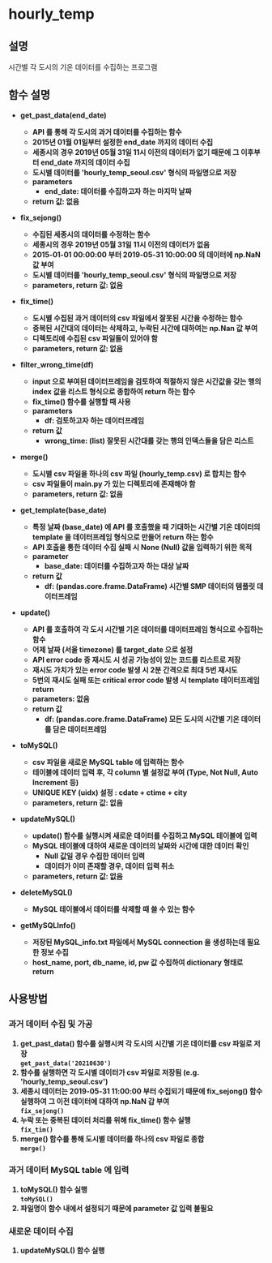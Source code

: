 # hourly_temp
## 설명
시간별 각 도시의 기온 데이터를 수집하는 프로그램

## 함수 설명
- <b>get_past_data(end_date)
	- API 를 통해 각 도시의 과거 데이터를 수집하는 함수
	- 2015년 01월 01일부터 설정한 end_date 까지의 데이터 수집
    - 세종시의 경우 2019년 05월 31일 11시 이전의 데이터가 없기 때문에 그 이후부터 end_date 까지의 데이터 수집
    - 도시별 데이터를 'hourly_temp_seoul.csv' 형식의 파일명으로 저장
	- parameters
        - end_date: 데이터를 수집하고자 하는 마지막 날짜
    - return 값: 없음

- <b>fix_sejong()
	- 수집된 세종시의 데이터를 수정하는 함수
    - 세종시의 경우 2019년 05월 31일 11시 이전의 데이터가 없음
    - 2015-01-01 00:00:00 부터 2019-05-31 10:00:00 의 데이터에 np.NaN 값 부여
    - 도시별 데이터를 'hourly_temp_seoul.csv' 형식의 파일명으로 저장
	- parameters, return 값: 없음

- <b>fix_time()
	- 도시별 수집된 과거 데이터의 csv 파일에서 잘못된 시간을 수정하는 함수
    - 중복된 시간대의 데이터는 삭제하고, 누락된 시간에 대하여는 np.Nan 값 부여
    - 디렉토리에 수집된 csv 파일들이 있어야 함
	- parameters, return 값: 없음

- <b>filter_wrong_time(df)
	- input 으로 부여된 데이터프레임을 검토하여 적절하지 않은 시간값을 갖는 행의 index 값을 리스트 형식으로 종합하여 return 하는 함수
    - fix_time() 함수를 실행할 때 사용
	- parameters
        - df: 검토하고자 하는 데이터프레임
    - return 값
        - wrong_time: (list) 잘못된 시간대를 갖는 행의 인덱스들을 담은 리스트

- <b>merge()
	- 도시별 csv 파일을 하나의 csv 파일 (hourly_temp.csv) 로 합치는 함수
    - csv 파일들이 main.py 가 있는 디렉토리에 존재해야 함
	- parameters, return 값: 없음

- <b>get_template(base_date)
	- 특정 날짜 (base_date) 에 API 를 호출했을 때 기대하는 시간별 기온 데이터의 template 을 데이터프레임 형식으로 만들어 return 하는 함수
	- API 호출을 통한 데이터 수집 실패 시 None (Null) 값을 입력하기 위한 목적
	- parameter
		- base_date: 데이터를 수집하고자 하는 대상 날짜
	- return 값
		- df: (pandas.core.frame.DataFrame) 시간별 SMP 데이터의 템플릿 데이터프레임

- <b>update()
	- API 를 호출하여 각 도시 시간별 기온 데이터를 데이터프레임 형식으로 수집하는 함수
	- 어제 날짜 (서울 timezone) 를 target_date 으로 설정
	- API error code 중 재시도 시 성공 가능성이 있는 코드를 리스트로 저장
	- 재시도 가치가 있는 error code 발생 시 2분 간격으로 최대 5번 재시도
	- 5번의 재시도 실패 또는 critical error code 발생 시 template 데이터프레임 return
	- parameters: 없음
	- return 값
		- df: (pandas.core.frame.DataFrame) 모든 도시의 시간별 기온 데이터를 담은 데이터프레임

- <b>toMySQL()
	- csv 파일을 새로운 MySQL table 에 입력하는 함수
	- 테이블에 데이터 입력 후, 각 column 별 설정값 부여 (Type, Not Null, Auto Increment 등)
	- UNIQUE KEY (uidx) 설정 : cdate + ctime + city
	- parameters, return 값: 없음

- <b>updateMySQL()
	- update() 함수를 실행시켜 새로운 데이터를 수집하고 MySQL 테이블에 입력
	- MySQL 테이블에 대하여 새로운 데이터의 날짜와 시간에 대한 데이터 확인
		- Null 값일 경우 수집한 데이터 입력
		- 데이터가 이미 존재할 경우, 데이터 입력 취소
	- parameters, return 값: 없음
	
- <b>deleteMySQL()
	- MySQL 테이블에서 데이터를 삭제할 때 쓸 수 있는 함수

- <b>getMySQLInfo()
    - 저장된 MySQL_info.txt 파일에서 MySQL connection 을 생성하는데 필요한 정보 수집
    - host_name, port, db_name, id, pw 값 수집하여 dictionary 형태로 return

## 사용방법
### 과거 데이터 수집 및 가공
1. get_past_data() 함수를 실행시켜 각 도시의 시간별 기온 데이터를 csv 파일로 저장
<br>```get_past_data('20210630')```
2. 함수를 실행하면 각 도시별 데이터가 csv 파일로 저장됨 (e.g. 'hourly_temp_seoul.csv')
3. 세종시 데이터는 2019-05-31 11:00:00 부터 수집되기 때문에 fix_sejong() 함수 실행하여 그 이전 데이터에 대하여 np.NaN 갑 부여
<br>```fix_sejong()```
4. 누락 또는 중복된 데이터 처리를 위해 fix_time() 함수 실행
<br>```fix_tim()```
5. merge() 함수를 통해 도시별 데이터를 하나의 csv 파일로 종합
<br>```merge()```

### 과거 데이터 MySQL table 에 입력
1. toMySQL() 함수 실행<br>`toMySQL()`
2. 파일명이 함수 내에서 설정되기 때문에 parameter 값 입력 불필요

### 새로운 데이터 수집
1. updateMySQL() 함수 실행